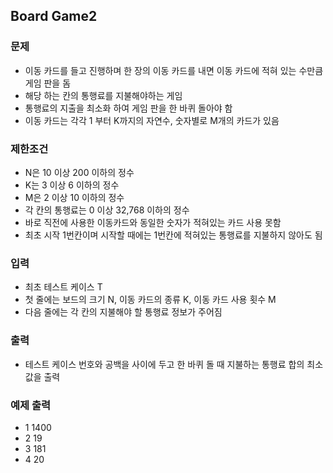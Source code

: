 ##  Board Game2

### 문제

- 이동 카드를 들고 진행하며 한 장의 이동 카드를 내면 이동 카드에 적혀 있는 수만큼 게임 판을 돔
- 해당 하는 칸의 통행료를 지불해야하는 게임
- 통행료의 지출을 최소화 하여 게임 판을 한 바퀴 돌아야 함
- 이동 카드는 각각 1 부터 K까지의 자연수, 숫자별로 M개의 카드가 있음


### 제한조건

- N은 10 이상 200 이하의 정수
- K는 3 이상 6 이하의 정수
- M은 2 이상 10 이하의 정수
- 각 칸의 통행료는 0 이상 32,768 이하의 정수
- 바로 직전에 사용한 이동카드와 동일한 숫자가 적혀있는 카드 사용 못함
- 최초 시작 1번칸이며 시작할 때에는 1번칸에 적혀있는 통행료를 지불하지 않아도 됨


### 입력

- 최초 테스트 케이스 T
- 첫 줄에는 보드의 크기 N, 이동 카드의 종류 K, 이동 카드 사용 횟수 M
- 다음 줄에는 각 칸의 지불해야 할 통행료 정보가 주어짐



### 출력

- 테스트 케이스 번호와 공백을 사이에 두고 한 바퀴 돌 때 지불하는 통행료 합의 최소값을 출력



### 예제 출력

- 1 1400
- 2 19
- 3 181
- 4 20

